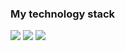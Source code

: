 ### My technology stack

<img src="https://img.shields.io/badge/HTML-black?style=for-the-badge&logo=html5&logoColor=#DD4B25FF"/> 
<img src="https://img.shields.io/badge/CSS-black?style=for-the-badge&logo=css3&logoColor=#254BDD"/>


<img src="https://img.shields.io/badge/REACT-black?style=for-the-badge&logo=react&logoColor=#5ED3F3FF"/>




